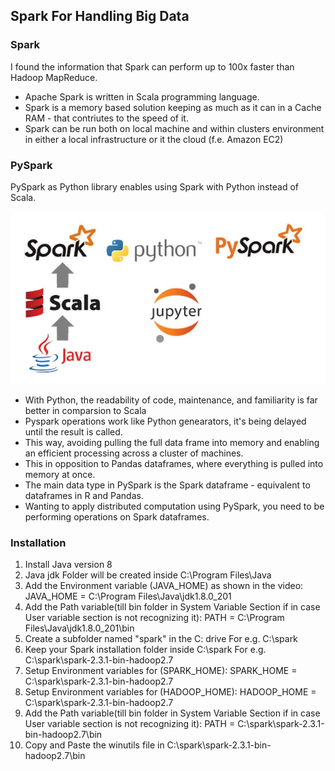 <h2>Spark For Handling Big Data</h2>
<h3>Spark</h3>
<p>I found the information that Spark can perform up to 100x faster than Hadoop MapReduce. </p>
<ul>
  <li>Apache Spark is written in Scala programming language.</li>
  <li>Spark is a memory based solution keeping as much as it can in a Cache RAM - that contriutes to the speed of it.</li>
  <li>Spark can be run both on local machine and within clusters environment in either a local infrastructure or it the cloud (f.e. Amazon EC2)</li>
</ul>
  
<h3>PySpark</h3>
<p>PySpark as Python library enables using Spark with Python instead of Scala.</p>
<img src="images/pyspark.jpg">
<ul>
  <li>With Python, the readability of code, maintenance, and familiarity is far better in comparsion to Scala</li>
  <li>Pyspark operations work like Python genearators, it's being delayed until the result is called.</li>
  <li>This way, avoiding pulling the full data frame into memory and enabling an efficient processing across a cluster of machines.</li>
  <li>This in opposition to Pandas dataframes, where everything is pulled into memory at once.</li>
  <li>The main data type in PySpark is the Spark dataframe - equivalent to dataframes in R and Pandas.</li>
  <li>Wanting to apply distributed computation using PySpark, you need to be performing operations on Spark dataframes.</li>
</ul>

<h3>Installation</h3>
<ol>
  <li>Install Java version 8</li>
  <li>Java jdk Folder will be created inside C:\Program Files\Java</li>
  <li>Add the Environment variable (JAVA_HOME) as shown in the video: JAVA_HOME = C:\Program Files\Java\jdk1.8.0_201</li>
  <li>Add the Path variable(till bin folder in System Variable Section if in case User variable section is not recognizing it): PATH = C:\Program Files\Java\jdk1.8.0_201\bin</li>
  <li>Create a subfolder named "spark" in the C: drive For e.g. C:\spark </li>
  <li>Keep your Spark installation folder inside C:\spark For e.g. C:\spark\spark-2.3.1-bin-hadoop2.7</li>
  <li>Setup Environment variables for (SPARK_HOME): SPARK_HOME = C:\spark\spark-2.3.1-bin-hadoop2.7</li>
  <li>Setup Environment variables for (HADOOP_HOME): HADOOP_HOME = C:\spark\spark-2.3.1-bin-hadoop2.7</li>
  <li>Add the Path variable(till bin folder in System Variable Section if in case User variable section is not recognizing it): PATH = C:\spark\spark-2.3.1-bin-hadoop2.7\bin</li>
  <li>Copy and Paste the winutils file in C:\spark\spark-2.3.1-bin-hadoop2.7\bin</li>
<ol>

